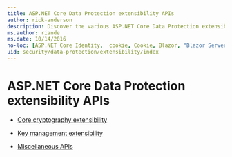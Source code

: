 ```yaml
---
title: ASP.NET Core Data Protection extensibility APIs
author: rick-anderson
description: Discover the various ASP.NET Core Data Protection extensibility topics.
ms.author: riande
ms.date: 10/14/2016
no-loc: [ASP.NET Core Identity,  cookie, Cookie, Blazor, "Blazor Server", "Blazor WebAssembly", "Identity", "Let's Encrypt", Razor, SignalR]
uid: security/data-protection/extensibility/index
---
```

# ASP.NET Core Data Protection extensibility APIs

* [Core cryptography extensibility](xref:security/data-protection/extensibility/core-crypto)

* [Key management extensibility](xref:security/data-protection/extensibility/key-management)

* [Miscellaneous APIs](xref:security/data-protection/extensibility/misc-apis)
